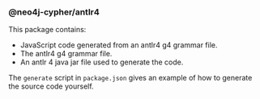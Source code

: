 ### @neo4j-cypher/antlr4

This package contains:

- JavaScript code generated from an antlr4 g4 grammar file.
- The antlr4 g4 grammar file.
- An antlr 4 java jar file used to generate the code.

The `generate` script in `package.json` gives an example of how to generate the source code yourself.
